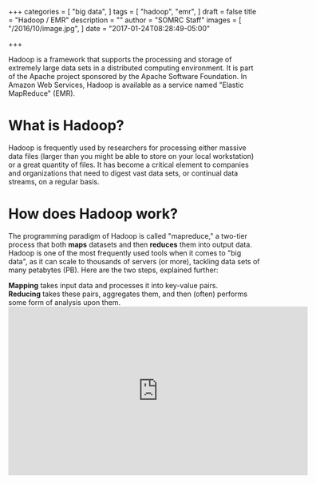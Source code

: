 +++
categories = [
  "big data",
]
tags = [
  "hadoop",
  "emr",
]
draft = false
title = "Hadoop / EMR"
description = ""
author = "SOMRC Staff"
images = [
  "/2016/10/image.jpg",
]
date = "2017-01-24T08:28:49-05:00"

+++

<p class=lead>Hadoop is a framework that supports the processing and storage of extremely large data sets in a distributed computing environment. It is part of the Apache project sponsored by the Apache Software Foundation. In Amazon Web Services, Hadoop is available as a service named "Elastic MapReduce" (EMR).</p>

# What is Hadoop?

Hadoop is frequently used by researchers for processing either massive data files (larger than you might be able to store on your local workstation) or a great quantity of files. It has become a critical element to companies and organizations that need to digest vast data sets, or continual data streams, on a regular basis.

# How does Hadoop work?

The programming paradigm of Hadoop is called "mapreduce," a two-tier process that both **maps** datasets and then **reduces** them into output data. Hadoop is one of the most frequently used tools when it comes to "big data", as it can scale to thousands of servers (or more), tackling data sets of many petabytes (PB). Here are the two steps, explained further:

<div class="blockquote"><b>Mapping</b> takes input data and processes it into key-value pairs.</div>

<div class="blockquote"><b>Reducing</b> takes these pairs, aggregates them, and then (often) performs some form of analysis upon them.</div>

<iframe width="600" height="338" src="https://www.youtube.com/embed/8wjvMyc01QY" frameborder="0" allowfullscreen></iframe>

